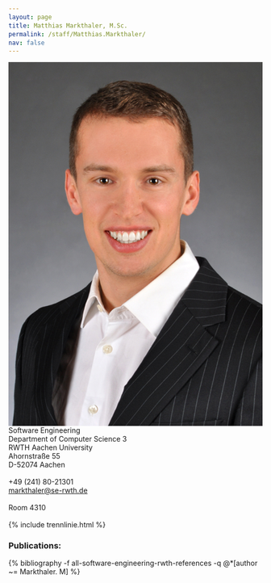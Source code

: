 ```yaml
---
layout: page
title: Matthias Markthaler, M.Sc.
permalink: /staff/Matthias.Markthaler/
nav: false
---
```


<div class="container">
    <div class="row">
        <div class="col-lg-3">
          <img class="staff-pics z-depth-1" src="../../assets/img/teams/markthaler.jpeg" 
               alt="Matthias Markthaler" style="float: left;">
        </div>
        <div class="col-lg-4">
          Software Engineering<br>
          Department of Computer Science 3<br>
          RWTH Aachen University<br>
          Ahornstraße 55<br>
          D-52074 Aachen<br>
          <br>
          +49 (241) 80-21301<br>
          <a href="mailto:markthaler@se-rwth.de">markthaler@se-rwth.de</a><br>
          <br>
          Room 4310
        </div>
    </div>
</div>

<br>
{% include trennlinie.html %}

### Publications:

<div class="publications">
  {% bibliography -f all-software-engineering-rwth-references -q @*[author ~= Markthaler. M] %}
</div>